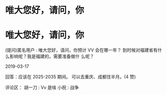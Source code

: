# 唯大您好，请问，你

# 唯大您好，请问，你

(提问)匿名用户 : 唯大您好，请问，你预计 VV 会在哪一年？ 到时候对福建省有什么影响呢？我是福建的，需要准备做什 么呢？

2019-03-17

回答：应该在 2025-2035 期间。 可以去重庆、成都住半月。(4 赞)

评论区： 胡一刀 : Vv 是啥 小祝 : 战争